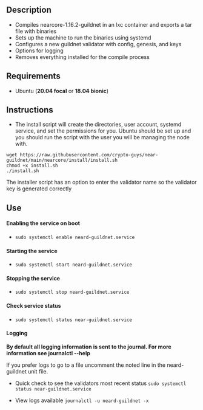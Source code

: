 ## Description

- Compiles nearcore-1.16.2-guildnet in an lxc container and exports a tar file with binaries
- Sets up the machine to run the binaries using systemd 
- Configures a new guildnet validator with config, genesis, and keys
- Options for logging
- Removes everything installed for the compile process

## Requirements

- Ubuntu (**20.04 focal** or **18.04 bionic**)
    
## Instructions

- The install script will create the directories, user account, systemd service, and set the permissions for you. Ubuntu should be set up and you should run the script with the user you will be managing the node with.

```
wget https://raw.githubusercontent.com/crypto-guys/near-guildnet/main/nearcore/install/install.sh
chmod +x install.sh
./install.sh
```

The installer script has an option to enter the validator name so the validator key is generated correctly

## Use


#### Enabling the service on boot
- ```sudo systemctl enable neard-guildnet.service```

#### Starting the service 
- ```sudo systemctl start neard-guildnet.service```

#### Stopping the service 
- ```sudo systemctl stop neard-guildnet.service```

#### Check service status 
- ```sudo systemctl status near-guildnet.service```

#### Logging

**By default all logging information is sent to the journal. For more information see journalctl --help**

If you prefer logs to go to a file uncomment the noted line in the neard-guildnet unit file.

- Quick check to see the validators most recent status
    ```sudo systemctl status near-guildnet.service```

- View logs available
    ```journalctl -u neard-guildnet -x```
    ```journalctl --help"

